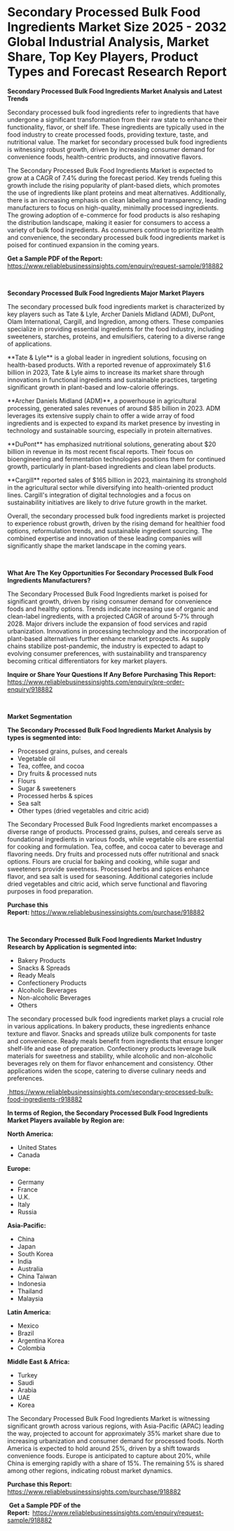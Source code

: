 <p><h1>Secondary Processed Bulk Food Ingredients Market Size 2025 - 2032 Global Industrial Analysis, Market Share, Top Key Players, Product Types and Forecast Research Report</h1></p><p><strong>Secondary Processed Bulk Food Ingredients Market Analysis and Latest Trends</strong></p>
<p><p>Secondary processed bulk food ingredients refer to ingredients that have undergone a significant transformation from their raw state to enhance their functionality, flavor, or shelf life. These ingredients are typically used in the food industry to create processed foods, providing texture, taste, and nutritional value. The market for secondary processed bulk food ingredients is witnessing robust growth, driven by increasing consumer demand for convenience foods, health-centric products, and innovative flavors.</p><p>The Secondary Processed Bulk Food Ingredients Market is expected to grow at a CAGR of 7.4% during the forecast period. Key trends fueling this growth include the rising popularity of plant-based diets, which promotes the use of ingredients like plant proteins and meat alternatives. Additionally, there is an increasing emphasis on clean labeling and transparency, leading manufacturers to focus on high-quality, minimally processed ingredients. The growing adoption of e-commerce for food products is also reshaping the distribution landscape, making it easier for consumers to access a variety of bulk food ingredients. As consumers continue to prioritize health and convenience, the secondary processed bulk food ingredients market is poised for continued expansion in the coming years.</p></p>
<p><strong>Get a Sample PDF of the Report:&nbsp;</strong> <a href="https://www.reliablebusinessinsights.com/enquiry/request-sample/918882?utm_campaign=3094&utm_medium=2&utm_source=Github&utm_content=ia&utm_term=18042025&utm_id=secondary-processed-bulk-food-ingredients">https://www.reliablebusinessinsights.com/enquiry/request-sample/918882</a></p>
<p>&nbsp;</p>
<p><strong>Secondary Processed Bulk Food Ingredients Major Market Players</strong></p>
<p><p>The secondary processed bulk food ingredients market is characterized by key players such as Tate & Lyle, Archer Daniels Midland (ADM), DuPont, Olam International, Cargill, and Ingredion, among others. These companies specialize in providing essential ingredients for the food industry, including sweeteners, starches, proteins, and emulsifiers, catering to a diverse range of applications.</p><p>**Tate & Lyle** is a global leader in ingredient solutions, focusing on health-based products. With a reported revenue of approximately $1.6 billion in 2023, Tate & Lyle aims to increase its market share through innovations in functional ingredients and sustainable practices, targeting significant growth in plant-based and low-calorie offerings.</p><p>**Archer Daniels Midland (ADM)**, a powerhouse in agricultural processing, generated sales revenues of around $85 billion in 2023. ADM leverages its extensive supply chain to offer a wide array of food ingredients and is expected to expand its market presence by investing in technology and sustainable sourcing, especially in protein alternatives.</p><p>**DuPont** has emphasized nutritional solutions, generating about $20 billion in revenue in its most recent fiscal reports. Their focus on bioengineering and fermentation technologies positions them for continued growth, particularly in plant-based ingredients and clean label products.</p><p>**Cargill** reported sales of $165 billion in 2023, maintaining its stronghold in the agricultural sector while diversifying into health-oriented product lines. Cargill's integration of digital technologies and a focus on sustainability initiatives are likely to drive future growth in the market.</p><p>Overall, the secondary processed bulk food ingredients market is projected to experience robust growth, driven by the rising demand for healthier food options, reformulation trends, and sustainable ingredient sourcing. The combined expertise and innovation of these leading companies will significantly shape the market landscape in the coming years.</p></p>
<p>&nbsp;</p>
<p><strong>What Are The Key Opportunities For Secondary Processed Bulk Food Ingredients Manufacturers?</strong></p>
<p><p>The Secondary Processed Bulk Food Ingredients market is poised for significant growth, driven by rising consumer demand for convenience foods and healthy options. Trends indicate increasing use of organic and clean-label ingredients, with a projected CAGR of around 5-7% through 2028. Major drivers include the expansion of food services and rapid urbanization. Innovations in processing technology and the incorporation of plant-based alternatives further enhance market prospects. As supply chains stabilize post-pandemic, the industry is expected to adapt to evolving consumer preferences, with sustainability and transparency becoming critical differentiators for key market players.</p></p>
<p><strong>Inquire or Share Your Questions If Any Before Purchasing This Report:</strong> <a href="https://www.reliablebusinessinsights.com/enquiry/pre-order-enquiry/918882?utm_campaign=3094&utm_medium=2&utm_source=Github&utm_content=ia&utm_term=18042025&utm_id=secondary-processed-bulk-food-ingredients">https://www.reliablebusinessinsights.com/enquiry/pre-order-enquiry/918882</a></p>
<p>&nbsp;</p>
<p><strong>Market Segmentation</strong></p>
<p><strong>The Secondary Processed Bulk Food Ingredients Market Analysis by types is segmented into:</strong></p>
<p><ul><li>Processed grains, pulses, and cereals</li><li>Vegetable oil</li><li>Tea, coffee, and cocoa</li><li>Dry fruits & processed nuts</li><li>Flours</li><li>Sugar & sweeteners</li><li>Processed herbs & spices</li><li>Sea salt</li><li>Other types (dried vegetables and citric acid)</li></ul></p>
<p><p>The Secondary Processed Bulk Food Ingredients market encompasses a diverse range of products. Processed grains, pulses, and cereals serve as foundational ingredients in various foods, while vegetable oils are essential for cooking and formulation. Tea, coffee, and cocoa cater to beverage and flavoring needs. Dry fruits and processed nuts offer nutritional and snack options. Flours are crucial for baking and cooking, while sugar and sweeteners provide sweetness. Processed herbs and spices enhance flavor, and sea salt is used for seasoning. Additional categories include dried vegetables and citric acid, which serve functional and flavoring purposes in food preparation.</p></p>
<p><strong>Purchase this Report:&nbsp;</strong><a href="https://www.reliablebusinessinsights.com/purchase/918882?utm_campaign=3094&utm_medium=2&utm_source=Github&utm_content=ia&utm_term=18042025&utm_id=secondary-processed-bulk-food-ingredients">https://www.reliablebusinessinsights.com/purchase/918882</a></p>
<p>&nbsp;</p>
<p><strong>The Secondary Processed Bulk Food Ingredients Market Industry Research by Application is segmented into:</strong></p>
<p><ul><li>Bakery Products</li><li>Snacks & Spreads</li><li>Ready Meals</li><li>Confectionery Products</li><li>Alcoholic Beverages</li><li>Non-alcoholic Beverages</li><li>Others</li></ul></p>
<p><p>The secondary processed bulk food ingredients market plays a crucial role in various applications. In bakery products, these ingredients enhance texture and flavor. Snacks and spreads utilize bulk components for taste and convenience. Ready meals benefit from ingredients that ensure longer shelf-life and ease of preparation. Confectionery products leverage bulk materials for sweetness and stability, while alcoholic and non-alcoholic beverages rely on them for flavor enhancement and consistency. Other applications widen the scope, catering to diverse culinary needs and preferences.</p></p>
<p><a href="https://www.reliablebusinessinsights.com/secondary-processed-bulk-food-ingredients-r918882?utm_campaign=3094&utm_medium=2&utm_source=Github&utm_content=ia&utm_term=18042025&utm_id=secondary-processed-bulk-food-ingredients">&nbsp;https://www.reliablebusinessinsights.com/secondary-processed-bulk-food-ingredients-r918882</a></p>
<p><strong>In terms of Region, the Secondary Processed Bulk Food Ingredients Market Players available by Region are:</strong></p>
<p>
    <p> <strong> North America: </strong>
        <ul>
            <li>United States</li>
            <li>Canada</li>
        </ul>
        </p> 
    <p> <strong> Europe: </strong>
        <ul>
            <li>Germany</li>
            <li>France</li>
            <li>U.K.</li>
            <li>Italy</li>
            <li>Russia</li>
        </ul>
        </p> 
    <p> <strong> Asia-Pacific: </strong>
        <ul>
            <li>China</li>
            <li>Japan</li>
            <li>South Korea</li>
            <li>India</li>
            <li>Australia</li>
            <li>China Taiwan</li>
            <li>Indonesia</li>
            <li>Thailand</li>
            <li>Malaysia</li>
        </ul>
        </p> 
    <p> <strong> Latin America: </strong>
        <ul>
            <li>Mexico</li>
            <li>Brazil</li>
            <li>Argentina Korea</li>
            <li>Colombia</li>
        </ul>
        </p> 
    <p> <strong> Middle East & Africa: </strong>
        <ul>
            <li>Turkey</li>
            <li>Saudi</li>
            <li>Arabia</li>
            <li>UAE</li>
            <li>Korea</li>
        </ul>
    </p>
    </p>
<p><p>The Secondary Processed Bulk Food Ingredients Market is witnessing significant growth across various regions, with Asia-Pacific (APAC) leading the way, projected to account for approximately 35% market share due to increasing urbanization and consumer demand for processed foods. North America is expected to hold around 25%, driven by a shift towards convenience foods. Europe is anticipated to capture about 20%, while China is emerging rapidly with a share of 15%. The remaining 5% is shared among other regions, indicating robust market dynamics.</p></p>
<p><strong>Purchase this Report: </strong><a href="https://www.reliablebusinessinsights.com/purchase/918882?utm_campaign=3094&utm_medium=2&utm_source=Github&utm_content=ia&utm_term=18042025&utm_id=secondary-processed-bulk-food-ingredients">https://www.reliablebusinessinsights.com/purchase/918882</a></p>
<p>&nbsp;<strong>Get a Sample PDF of the Report:&nbsp;&nbsp;</strong><a href="https://www.reliablebusinessinsights.com/enquiry/request-sample/918882?utm_campaign=3094&utm_medium=2&utm_source=Github&utm_content=ia&utm_term=18042025&utm_id=secondary-processed-bulk-food-ingredients">https://www.reliablebusinessinsights.com/enquiry/request-sample/918882</a></p>
<p><strong></strong></p>
<p><p></p><p></p><p></p></p>